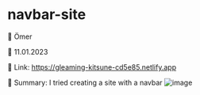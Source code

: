 # navbar-site
🔵 Ömer

🔵 11.01.2023

🔵 Link: https://gleaming-kitsune-cd5e85.netlify.app

🔵 Summary: I tried creating a site with a navbar
![image](https://user-images.githubusercontent.com/122406455/211674023-414e4bc3-7c43-40ce-83ab-640c92b5df56.png)

